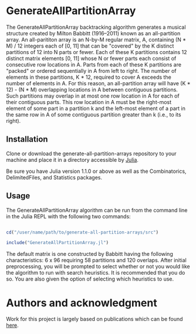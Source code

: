 # GenerateAllPartitionArray

The GenerateAllPartitionArray backtracking algorithm generates a musical structure created by Milton Babbitt (1916–2011) known as an all-partition array. 
An all-parititon array is an N-by-M regular matrix, A, containing (N * M) / 12 integers each of [0, 11] that can be "covered" by the K distinct 
partitions of 12 into N parts or fewer. Each of these K partitions contains 12 distinct matrix elements [0, 11] whose N 
or fewer parts each consist of consecutive row locations in A. Parts from each of these K partitions are "packed" or ordered 
sequentially in A from left to right. The number of elements in these partitions, K * 12, required to cover A exceeds the 
number of elements in A. For this reason, an all-partition array will have (K * 12) - (N * M) overlapping locations in A 
between contiguous partitions. Such partitions may overlap in at most one row location in A for each of their contiguous 
parts. This row location in A must be the right-most element of some part in a partition k and the left-most element of 
a part in the same row in A of some contiguous partition greater than k (i.e., to its right).

## Installation

Clone or download the generate-all-partition-arrays repository to your machine and place it in a directory accessible by [Julia](https://julialang.org).

Be sure you have Julia version 1.1.0 or above as well as the Combinatorics, DelimitedFiles, and Statistics packages.


## Usage

The GenerateAllPartitionArray algorithm can be run from the command line in the Julia REPL with the following two commands:

```julia

cd("/user/name/path/to/generate-all-partition-arrays/src")

include("GenerateAllPartitionArray.jl")

```

The default matrix is one constructed by Babbitt having the following characteristics: 6 x 96 requiring 58 partitions and 120 overlaps. After initial preprocessing, you will be prompted to select whether or not you would like the algorithm to run with search heuristics. It is recommended that you do so. You are also given the option of selecting which heuristics to use.


# Authors and acknowledgment

Work for this project is largely based on publications which can be found [here](https://vbn.aau.dk/en/persons/131453/publications/). 